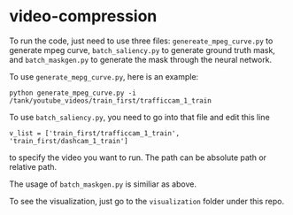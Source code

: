 # video-compression

To run the code, just need to use three files: ```genereate_mpeg_curve.py``` to generate mpeg curve, ```batch_saliency.py``` to generate ground truth mask, and ```batch_maskgen.py``` to generate the mask through the neural network. 

To use ```generate_mepg_curve.py```, here is an example:
```
python generate_mpeg_curve.py -i /tank/youtube_videos/train_first/trafficcam_1_train
```

To use ```batch_saliency.py```, you need to go into that file and edit this line
```
v_list = ['train_first/trafficcam_1_train', 'train_first/dashcam_1_train']
```
to specify the video you want to run. The path can be absolute path or relative path.

The usage of ```batch_maskgen.py``` is similiar as above.

To see the visualization, just go to the ```visualization``` folder under this repo.